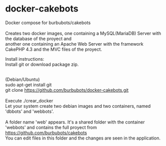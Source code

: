 # docker-cakebots
Docker compose for burbubots/cakebots<br /><br />
Creates two docker images, one containing a MySQL(MariaDB) Server with the database of the proyect and <br />
another one containing an Apache Web Server with the framework CakePHP 4.3 and the MVC files of the proyect.<br />


Install instructions:<br />
Install git or download package zip.<br />
<br />

(Debian/Ubuntu)<br /> 
sudo apt-get install git <br />
git clone https://github.com/burbubots/docker-cakebots.git <br />
<br />
Execute ./crear_docker<br />
Let your system create two debian images and two containers, named 'dbbots' and 'webbots'. <br />
<br />
A folder name 'web' appears. It's a shared folder with the container 'webbots' and contains the full proyect from https://github.com/burbubots/cakebots <br />
You can edit files in this folder and the changes are seen in the application.  <br /> <br />











